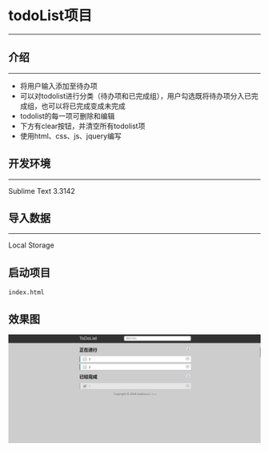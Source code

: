 # todoList项目

---
## 介绍

---
- 将用户输入添加至待办项
- 可以对todolist进行分类（待办项和已完成组），用户勾选既将待办项分入已完成组，也可以将已完成变成未完成
- todolist的每一项可删除和编辑
- 下方有clear按钮，并清空所有todolist项
- 使用html、css、js、jquery编写
## 开发环境

---
Sublime Text 3.3142
## 导入数据

---
Local Storage
## 启动项目

```
index.html
```
## 效果图
![效果图](https://github.com/huolang1211/new/blob/master/image/todoList.png)
